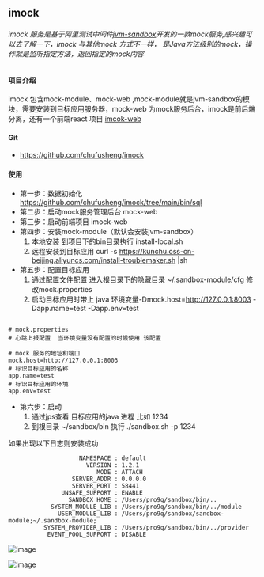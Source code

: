 ## imock

###### imock 服务是基于阿里测试中间件[jvm-sandbox](https://github.com/alibaba/jvm-sandbox)开发的一款mock服务,感兴趣可以去了解一下，imock 与其他mock 方式不一样， 是Java方法级别的mock，操作就是监听指定方法，返回指定的mock内容

#### 项目介绍
imock 包含mock-module、mock-web ,mock-module就是jvm-sandbox的模块，需要安装到目标应用服务器，mock-web 为mock服务后台，imock是前后端分离，还有一个前端react 项目  [imcok-web](https://github.com/chufusheng/imock-web)


#### Git    
- https://github.com/chufusheng/imock

#### 使用
- 第一步：数据初始化  https://github.com/chufusheng/imock/tree/main/bin/sql 
- 第二步：启动mock服务管理后台  mock-web 
- 第三步：启动前端项目   imock-web
- 第四步：安装mock-module（默认会安装jvm-sandbox）
    1. 本地安装 到项目下的bin目录执行  install-local.sh
    2. 远程安装到目标应用  curl -s https://kunchu.oss-cn-beijing.aliyuncs.com/install-troublemaker.sh |sh  
- 第五步：配置目标应用
    1. 通过配置文件配置  进入根目录下的隐藏目录  ~/.sandbox-module/cfg  修改mock.properties  
    2. 启动目标应用时带上 java 环境变量-Dmock.host=http://127.0.0.1:8003 -Dapp.name=test -Dapp.env=test
```

# mock.properties 
# 心跳上报配置  当环境变量没有配置的时候使用 该配置

# mock 服务的地址和端口
mock.host=http://127.0.0.1:8003
# 标识目标应用的名称
app.name=test
# 标识目标应用的环境
app.env=test

```
         





- 第六步：启动  
    1. 通过jps查看 目标应用的java 进程  比如  1234
    2. 到根目录 ~/sandbox/bin  执行 ./sandbox.sh -p 1234

如果出现以下日志则安装成功
```
                    NAMESPACE : default
                      VERSION : 1.2.1
                         MODE : ATTACH
                  SERVER_ADDR : 0.0.0.0
                  SERVER_PORT : 58441
               UNSAFE_SUPPORT : ENABLE
                 SANDBOX_HOME : /Users/pro9q/sandbox/bin/..
            SYSTEM_MODULE_LIB : /Users/pro9q/sandbox/bin/../module
              USER_MODULE_LIB : /Users/pro9q/sandbox/sandbox-module;~/.sandbox-module;
          SYSTEM_PROVIDER_LIB : /Users/pro9q/sandbox/bin/../provider
           EVENT_POOL_SUPPORT : DISABLE
```



![image](https://kunchu.oss-cn-beijing.aliyuncs.com/image/first.png)


![image](https://kunchu.oss-cn-beijing.aliyuncs.com/image/create.png)